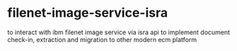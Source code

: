 # filenet-image-service-isra
to interact with ibm filenet image service via isra api to implement document check-in, extraction and migration to other modern ecm platform
